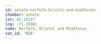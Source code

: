 ```yaml
---
id: senate-norfolk-bristol-and-middlesex
chamber: senate
lat: 42.14137
lng: -71.35901
name: Norfolk, Bristol and Middlesex
van_id: '024'
---
```

